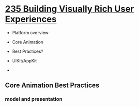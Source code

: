 
# [235 Building Visually Rich User Experiences](https://developer.apple.com/videos/play/wwdc2017/235/)

* Platform overview
* Core Animation
* Best Practices?


* UIKit/AppKit
*



## Core Animation Best Practices


### model and presentation
